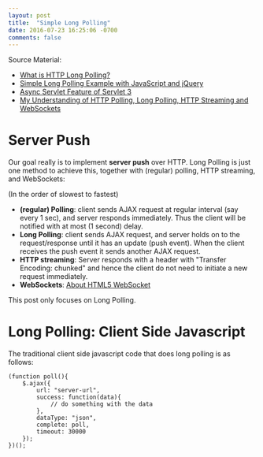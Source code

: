 ```yaml
---
layout: post
title:  "Simple Long Polling"
date: 2016-07-23 16:25:06 -0700
comments: false
---
```


Source Material:

* <a href="https://www.pubnub.com/blog/2014-12-01-http-long-polling/">What is HTTP Long Polling?</a>
* <a href="https://techoctave.com/c7/posts/60-simple-long-polling-example-with-javascript-and-jquery">Simple Long Polling Example with JavaScript and jQuery</a>
* <a href="https://www.javacodegeeks.com/2013/08/async-servlet-feature-of-servlet-3.html">Async Servlet Feature of Servlet 3</a>
* <a href="http://stackoverflow.com/questions/12555043/my-understanding-of-http-polling-long-polling-http-streaming-and-websockets">My Understanding of HTTP Polling, Long Polling, HTTP Streaming and WebSockets</a>

Server Push
===========

Our goal really is to implement <b>server push</b> over HTTP. Long Polling is just one method to achieve this, together with (regular) polling, HTTP streaming, and WebSockets:

(In the order of slowest to fastest)

* <b>(regular) Polling</b>: client sends AJAX request at regular interval (say every 1 sec), and server responds immediately. Thus  the client will be notified with at most (1 second) delay.
* <b>Long Polling</b>: client sends AJAX request, and server holds on to the request/response until it has an update (push event). When the client receives the push event it sends another AJAX request.
* <b>HTTP streaming</b>: Server responds with a header with "Transfer Encoding: chunked" and hence the client do not need to initiate a new request immediately.
* <b>WebSockets</b>: <a href="https://www.websocket.org/aboutwebsocket.html">About HTML5 WebSocket</a>

This post only focuses on Long Polling.

Long Polling: Client Side Javascript
====================================

The traditional client side javascript code that does long polling is as follows:

```
(function poll(){
    $.ajax({ 
        url: "server-url", 
        success: function(data){
            // do something with the data
        },
        dataType: "json",
        complete: poll, 
        timeout: 30000 
    });
})();
```






